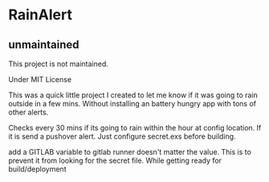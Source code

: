 # RainAlert

## unmaintained

This project is not maintained.

Under MIT License


This was a quick little project I created to let me know if it was going to rain outside in a few mins. Without installing an battery hungry app with tons of other alerts. 

Checks every 30 mins if its going to rain within the hour at config location.  If it is send a pushover alert.  Just configure secret.exs before building.

add a GITLAB variable to gitlab runner doesn't matter the value. This is to prevent it from looking for the secret file. While getting ready for build/deployment
